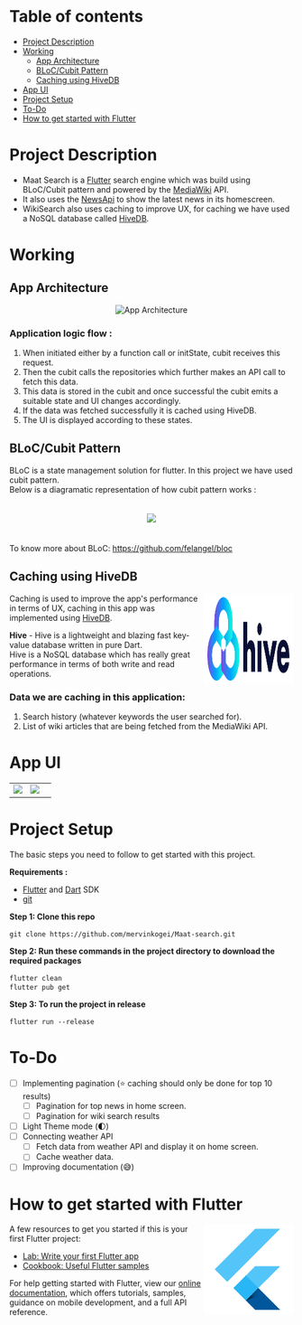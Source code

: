 <p align="center">
<!-- <img src="https://raw.githubusercontent.com/Shashwat-Joshi/WikiSearch/main/docs/assets/wikisearch.svg" height="130" alt="MaatSearch" /> -->
</p>

<p align="center" style="margin-bottom: 50px">
<!-- <a href="https://github.com/Shashwat-Joshi/WikiSearch/issues">
        <img src="https://img.shields.io/github/issues/Shashwat-Joshi/WikiSearch" alt="Issues"></a>
    <a href="https://github.com/Shashwat-Joshi/WikiSearch/network/members" alt="Forks">
        <img src="https://img.shields.io/github/forks/Shashwat-Joshi/WikiSearch" /></a>
    <a href="https://github.com/Shashwat-Joshi/WikiSearch/stargazers" alt="Stars">
        <img src="https://img.shields.io/github/stars/Shashwat-Joshi/WikiSearch" /></a>
    <a href="https://github.com/Shashwat-Joshi/WikiSearch/graphs/contributors">
        <img src="https://img.shields.io/github/contributors/Shashwat-Joshi/WikiSearch"
            alt="Contributors"></a>
    <a href="https://github.com/Shashwat-Joshi/WikiSearch/blob/main/LICENSE">
        <img src="https://img.shields.io/github/license/Shashwat-Joshi/WikiSearch"
        alt="License"></a>
    <a href="https://flutter.dev/">
        <img src="https://img.shields.io/badge/-Flutter-blue"
            alt="Flutter"/></a> -->
</p>

# Table of contents

<!--ts-->
   * [Project Description](#Project-Description)
   * [Working](#Working)
      * [App Architecture](#App-Architecture)
      * [BLoC/Cubit Pattern](#bloccubit-pattern)
      * [Caching using HiveDB](#Caching-using-HiveDB)
   * [App UI](#App-UI)
   * [Project Setup](#Project-Setup)
   * [To-Do](#To-Do)
   * [How to get started with Flutter](#How-to-get-started-with-Flutter)
<!--te-->


# Project Description
- Maat Search is a [Flutter](https://flutter.dev/) search engine which was build using BLoC/Cubit pattern and powered by the [MediaWiki](https://www.mediawiki.org/wiki/API:Main_page) API.
- It also uses the [NewsApi](https://newsapi.org/) to show the latest news in its homescreen.
- WikiSearch also uses caching to improve UX, for caching we have used a NoSQL database called [HiveDB](https://docs.hivedb.dev/#/).


# Working


## App Architecture
<center>
<img alt="App Architecture" src="https://raw.githubusercontent.com/Shashwat-Joshi/WikiSearch/main/docs/assets/app_architecture.png">
</center>

### Application logic flow :
1. When initiated either by a function call or initState, cubit receives this request.
2. Then the cubit calls the repositories which further makes an API call to fetch this data.
3. This data is stored in the cubit and once successful the cubit emits a suitable state and UI changes accordingly.
4. If the data was fetched successfully it is cached using HiveDB.
5. The UI is displayed according to these states.


## BLoC/Cubit Pattern
BLoC is a state management solution for flutter. In this project we have used cubit pattern.  
Below is a diagramatic representation of how cubit pattern works :
<center>
    <img style="margin-top: 20px; margin-bottom: 20px" src="https://raw.githubusercontent.com/Shashwat-Joshi/WikiSearch/main/docs/assets/cubit.png">
</center>  

To know more about BLoC: https://github.com/felangel/bloc


## Caching using HiveDB

<img src="https://raw.githubusercontent.com/hivedb/hive/master/.github/logo_transparent.svg?sanitize=true" width="160" height="160" alt="Flutter logo" align="right">

Caching is used to improve the app's performance in terms of UX, caching in this app was implemented using [HiveDB](https://docs.hivedb.dev/#/).

**Hive** - Hive is a lightweight and blazing fast key-value database written in pure Dart.  
Hive is a NoSQL database which has really great performance in terms of both write and read operations. 

### Data we are caching in this application:
1. Search history (whatever keywords the user searched for).
2. List of wiki articles that are being fetched from the MediaWiki API.


# App UI

<div style="text-align: center">
    <table><tr>
<!--         <td style="text-align: center">
            <img src="https://raw.githubusercontent.com/Shashwat-Joshi/WikiSearch/main/docs/assets/news_list.gif" width="250"/>
        </td> -->
        <td style="text-align: center">
            <img src="https://github.com/Shashwat-Joshi/WikiSearch/blob/main/docs/assets/wiki_search.gif?raw=true" width="250"/>
        </td>
        <td style="text-align: center">
            <img src="https://github.com/Shashwat-Joshi/WikiSearch/blob/main/docs/assets/cache_demo.gif?raw=true" width="250"/>
        </td>
        <td style="text-align: center">
        </td>
    </tr></table>
</div>

# Project Setup

The basic steps you need to follow to get started with this project.

**Requirements :**   
- [Flutter](https://flutter.dev/docs/get-started/install) and [Dart](https://dart.dev/get-dart) SDK
- [git](https://git-scm.com/downloads)

**Step 1: Clone this repo**
```
git clone https://github.com/mervinkogei/Maat-search.git
```

**Step 2: Run these commands in the project directory to download the required packages**
```
flutter clean
flutter pub get
```

**Step 3: To run the project in release**
```
flutter run --release
```

# To-Do

- [ ] Implementing pagination (⭐ caching should only be done for top 10 results)  
    - [ ] Pagination for top news in home screen.
    - [ ] Pagination for wiki search results  
- [ ] Light Theme mode (🌓)
- [ ] Connecting weather API 
  - [ ] Fetch data from weather API and display it on home screen.
  - [ ] Cache weather data.
- [ ] Improving documentation (😅)

# How to get started with Flutter

<img src="https://raw.githubusercontent.com/github/explore/80688e429a7d4ef2fca1e82350fe8e3517d3494d/topics/flutter/flutter.png" width="160" height="160" alt="Flutter logo" align="right">

A few resources to get you started if this is your first Flutter project:

- [Lab: Write your first Flutter app](https://flutter.dev/docs/get-started/codelab)
- [Cookbook: Useful Flutter samples](https://flutter.dev/docs/cookbook)

For help getting started with Flutter, view our
[online documentation](https://flutter.dev/docs), which offers tutorials,
samples, guidance on mobile development, and a full API reference.
